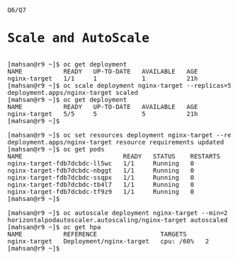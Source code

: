 <pre>
Q6/Q7  <h1>Scale and AutoScale</h1>
[mahsan@r9 ~]$ oc get deployment
NAME           READY   UP-TO-DATE   AVAILABLE   AGE
nginx-target   1/1     1            1           21h
[mahsan@r9 ~]$ oc scale deployment nginx-target --replicas=5
deployment.apps/nginx-target scaled
[mahsan@r9 ~]$ oc get deployment
NAME           READY   UP-TO-DATE   AVAILABLE   AGE
nginx-target   5/5     5            5           21h
[mahsan@r9 ~]$

[mahsan@r9 ~]$ oc set resources deployment nginx-target --requests=cpu=50m,memory=100Mi
deployment.apps/nginx-target resource requirements updated
[mahsan@r9 ~]$ oc get pods
NAME                           READY   STATUS    RESTARTS   AGE
nginx-target-fdb7dcbdc-ll5wc   1/1     Running   0          4s
nginx-target-fdb7dcbdc-nbggt   1/1     Running   0          5s
nginx-target-fdb7dcbdc-ssqpx   1/1     Running   0          5s
nginx-target-fdb7dcbdc-tb4l7   1/1     Running   0          5s
nginx-target-fdb7dcbdc-tf9z9   1/1     Running   0          4s
[mahsan@r9 ~]$

[mahsan@r9 ~]$ oc autoscale deployment nginx-target --min=2 --max=9 --cpu-percent=60
horizontalpodautoscaler.autoscaling/nginx-target autoscaled
[mahsan@r9 ~]$ oc get hpa
NAME           REFERENCE                 TARGETS              MINPODS   MAXPODS   REPLICAS   AGE
nginx-target   Deployment/nginx-target   cpu: <unknown>/60%   2         9         0          8s
[mahsan@r9 ~]$




</pre>
